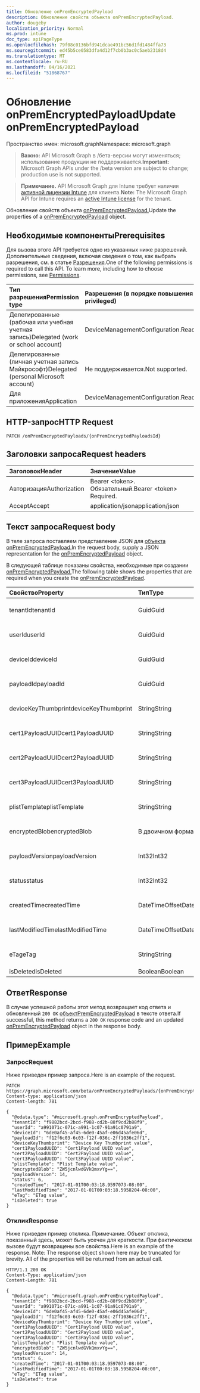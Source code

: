 ```yaml
---
title: Обновление onPremEncryptedPayload
description: Обновление свойств объекта onPremEncryptedPayload.
author: dougeby
localization_priority: Normal
ms.prod: intune
doc_type: apiPageType
ms.openlocfilehash: 79f08c0136bfd941dcae491bc56d1fd1484ffa73
ms.sourcegitcommit: ed45b5ce0583dfa4d12f7cb0b3ac0c5aeb2318d4
ms.translationtype: MT
ms.contentlocale: ru-RU
ms.lasthandoff: 04/16/2021
ms.locfileid: "51868767"
---
```

# <a name="update-onpremencryptedpayload"></a><span data-ttu-id="1d13b-103">Обновление onPremEncryptedPayload</span><span class="sxs-lookup"><span data-stu-id="1d13b-103">Update onPremEncryptedPayload</span></span>

<span data-ttu-id="1d13b-104">Пространство имен: microsoft.graph</span><span class="sxs-lookup"><span data-stu-id="1d13b-104">Namespace: microsoft.graph</span></span>

> <span data-ttu-id="1d13b-105">**Важно:** API Microsoft Graph в /бета-версии могут изменяться; использование продукции не поддерживается.</span><span class="sxs-lookup"><span data-stu-id="1d13b-105">**Important:** Microsoft Graph APIs under the /beta version are subject to change; production use is not supported.</span></span>

> <span data-ttu-id="1d13b-106">**Примечание.** API Microsoft Graph для Intune требует наличия [активной лицензии Intune](https://go.microsoft.com/fwlink/?linkid=839381) для клиента.</span><span class="sxs-lookup"><span data-stu-id="1d13b-106">**Note:** The Microsoft Graph API for Intune requires an [active Intune license](https://go.microsoft.com/fwlink/?linkid=839381) for the tenant.</span></span>

<span data-ttu-id="1d13b-107">Обновление свойств объекта [onPremEncryptedPayload.](../resources/intune-raimportcerts-onpremencryptedpayload.md)</span><span class="sxs-lookup"><span data-stu-id="1d13b-107">Update the properties of a [onPremEncryptedPayload](../resources/intune-raimportcerts-onpremencryptedpayload.md) object.</span></span>

## <a name="prerequisites"></a><span data-ttu-id="1d13b-108">Необходимые компоненты</span><span class="sxs-lookup"><span data-stu-id="1d13b-108">Prerequisites</span></span>
<span data-ttu-id="1d13b-p101">Для вызова этого API требуется одно из указанных ниже разрешений. Дополнительные сведения, включая сведения о том, как выбрать разрешения, см. в статье [Разрешения](/graph/permissions-reference).</span><span class="sxs-lookup"><span data-stu-id="1d13b-p101">One of the following permissions is required to call this API. To learn more, including how to choose permissions, see [Permissions](/graph/permissions-reference).</span></span>

|<span data-ttu-id="1d13b-111">Тип разрешения</span><span class="sxs-lookup"><span data-stu-id="1d13b-111">Permission type</span></span>|<span data-ttu-id="1d13b-112">Разрешения (в порядке повышения привилегий)</span><span class="sxs-lookup"><span data-stu-id="1d13b-112">Permissions (from least to most privileged)</span></span>|
|:---|:---|
|<span data-ttu-id="1d13b-113">Делегированные (рабочая или учебная учетная запись)</span><span class="sxs-lookup"><span data-stu-id="1d13b-113">Delegated (work or school account)</span></span>|<span data-ttu-id="1d13b-114">DeviceManagementConfiguration.ReadWrite.All</span><span class="sxs-lookup"><span data-stu-id="1d13b-114">DeviceManagementConfiguration.ReadWrite.All</span></span>|
|<span data-ttu-id="1d13b-115">Делегированные (личная учетная запись Майкрософт)</span><span class="sxs-lookup"><span data-stu-id="1d13b-115">Delegated (personal Microsoft account)</span></span>|<span data-ttu-id="1d13b-116">Не поддерживается.</span><span class="sxs-lookup"><span data-stu-id="1d13b-116">Not supported.</span></span>|
|<span data-ttu-id="1d13b-117">Для приложения</span><span class="sxs-lookup"><span data-stu-id="1d13b-117">Application</span></span>|<span data-ttu-id="1d13b-118">DeviceManagementConfiguration.ReadWrite.All</span><span class="sxs-lookup"><span data-stu-id="1d13b-118">DeviceManagementConfiguration.ReadWrite.All</span></span>|

## <a name="http-request"></a><span data-ttu-id="1d13b-119">HTTP-запрос</span><span class="sxs-lookup"><span data-stu-id="1d13b-119">HTTP Request</span></span>
<!-- {
  "blockType": "ignored"
}
-->
``` http
PATCH /onPremEncryptedPayloads/{onPremEncryptedPayloadsId}
```

## <a name="request-headers"></a><span data-ttu-id="1d13b-120">Заголовки запроса</span><span class="sxs-lookup"><span data-stu-id="1d13b-120">Request headers</span></span>
|<span data-ttu-id="1d13b-121">Заголовок</span><span class="sxs-lookup"><span data-stu-id="1d13b-121">Header</span></span>|<span data-ttu-id="1d13b-122">Значение</span><span class="sxs-lookup"><span data-stu-id="1d13b-122">Value</span></span>|
|:---|:---|
|<span data-ttu-id="1d13b-123">Авторизация</span><span class="sxs-lookup"><span data-stu-id="1d13b-123">Authorization</span></span>|<span data-ttu-id="1d13b-124">Bearer &lt;token&gt;. Обязательный.</span><span class="sxs-lookup"><span data-stu-id="1d13b-124">Bearer &lt;token&gt; Required.</span></span>|
|<span data-ttu-id="1d13b-125">Accept</span><span class="sxs-lookup"><span data-stu-id="1d13b-125">Accept</span></span>|<span data-ttu-id="1d13b-126">application/json</span><span class="sxs-lookup"><span data-stu-id="1d13b-126">application/json</span></span>|

## <a name="request-body"></a><span data-ttu-id="1d13b-127">Текст запроса</span><span class="sxs-lookup"><span data-stu-id="1d13b-127">Request body</span></span>
<span data-ttu-id="1d13b-128">В теле запроса поставляем представление JSON для [объекта onPremEncryptedPayload.](../resources/intune-raimportcerts-onpremencryptedpayload.md)</span><span class="sxs-lookup"><span data-stu-id="1d13b-128">In the request body, supply a JSON representation for the [onPremEncryptedPayload](../resources/intune-raimportcerts-onpremencryptedpayload.md) object.</span></span>

<span data-ttu-id="1d13b-129">В следующей таблице показаны свойства, необходимые при создании [onPremEncryptedPayload.](../resources/intune-raimportcerts-onpremencryptedpayload.md)</span><span class="sxs-lookup"><span data-stu-id="1d13b-129">The following table shows the properties that are required when you create the [onPremEncryptedPayload](../resources/intune-raimportcerts-onpremencryptedpayload.md).</span></span>

|<span data-ttu-id="1d13b-130">Свойство</span><span class="sxs-lookup"><span data-stu-id="1d13b-130">Property</span></span>|<span data-ttu-id="1d13b-131">Тип</span><span class="sxs-lookup"><span data-stu-id="1d13b-131">Type</span></span>|<span data-ttu-id="1d13b-132">Описание</span><span class="sxs-lookup"><span data-stu-id="1d13b-132">Description</span></span>|
|:---|:---|:---|
|<span data-ttu-id="1d13b-133">tenantId</span><span class="sxs-lookup"><span data-stu-id="1d13b-133">tenantId</span></span>|<span data-ttu-id="1d13b-134">Guid</span><span class="sxs-lookup"><span data-stu-id="1d13b-134">Guid</span></span>|<span data-ttu-id="1d13b-135">Пока не задокументировано.</span><span class="sxs-lookup"><span data-stu-id="1d13b-135">Not yet documented</span></span>|
|<span data-ttu-id="1d13b-136">userId</span><span class="sxs-lookup"><span data-stu-id="1d13b-136">userId</span></span>|<span data-ttu-id="1d13b-137">Guid</span><span class="sxs-lookup"><span data-stu-id="1d13b-137">Guid</span></span>|<span data-ttu-id="1d13b-138">Пока не задокументировано.</span><span class="sxs-lookup"><span data-stu-id="1d13b-138">Not yet documented</span></span>|
|<span data-ttu-id="1d13b-139">deviceId</span><span class="sxs-lookup"><span data-stu-id="1d13b-139">deviceId</span></span>|<span data-ttu-id="1d13b-140">Guid</span><span class="sxs-lookup"><span data-stu-id="1d13b-140">Guid</span></span>|<span data-ttu-id="1d13b-141">Пока не задокументировано.</span><span class="sxs-lookup"><span data-stu-id="1d13b-141">Not yet documented</span></span>|
|<span data-ttu-id="1d13b-142">payloadId</span><span class="sxs-lookup"><span data-stu-id="1d13b-142">payloadId</span></span>|<span data-ttu-id="1d13b-143">Guid</span><span class="sxs-lookup"><span data-stu-id="1d13b-143">Guid</span></span>|<span data-ttu-id="1d13b-144">Пока не задокументировано.</span><span class="sxs-lookup"><span data-stu-id="1d13b-144">Not yet documented</span></span>|
|<span data-ttu-id="1d13b-145">deviceKeyThumbprint</span><span class="sxs-lookup"><span data-stu-id="1d13b-145">deviceKeyThumbprint</span></span>|<span data-ttu-id="1d13b-146">String</span><span class="sxs-lookup"><span data-stu-id="1d13b-146">String</span></span>|<span data-ttu-id="1d13b-147">Пока не задокументировано.</span><span class="sxs-lookup"><span data-stu-id="1d13b-147">Not yet documented</span></span>|
|<span data-ttu-id="1d13b-148">cert1PayloadUUID</span><span class="sxs-lookup"><span data-stu-id="1d13b-148">cert1PayloadUUID</span></span>|<span data-ttu-id="1d13b-149">String</span><span class="sxs-lookup"><span data-stu-id="1d13b-149">String</span></span>|<span data-ttu-id="1d13b-150">Пока не задокументировано.</span><span class="sxs-lookup"><span data-stu-id="1d13b-150">Not yet documented</span></span>|
|<span data-ttu-id="1d13b-151">cert2PayloadUUID</span><span class="sxs-lookup"><span data-stu-id="1d13b-151">cert2PayloadUUID</span></span>|<span data-ttu-id="1d13b-152">String</span><span class="sxs-lookup"><span data-stu-id="1d13b-152">String</span></span>|<span data-ttu-id="1d13b-153">Пока не задокументировано.</span><span class="sxs-lookup"><span data-stu-id="1d13b-153">Not yet documented</span></span>|
|<span data-ttu-id="1d13b-154">cert3PayloadUUID</span><span class="sxs-lookup"><span data-stu-id="1d13b-154">cert3PayloadUUID</span></span>|<span data-ttu-id="1d13b-155">String</span><span class="sxs-lookup"><span data-stu-id="1d13b-155">String</span></span>|<span data-ttu-id="1d13b-156">Пока не задокументировано.</span><span class="sxs-lookup"><span data-stu-id="1d13b-156">Not yet documented</span></span>|
|<span data-ttu-id="1d13b-157">plistTemplate</span><span class="sxs-lookup"><span data-stu-id="1d13b-157">plistTemplate</span></span>|<span data-ttu-id="1d13b-158">String</span><span class="sxs-lookup"><span data-stu-id="1d13b-158">String</span></span>|<span data-ttu-id="1d13b-159">Пока не задокументировано.</span><span class="sxs-lookup"><span data-stu-id="1d13b-159">Not yet documented</span></span>|
|<span data-ttu-id="1d13b-160">encryptedBlob</span><span class="sxs-lookup"><span data-stu-id="1d13b-160">encryptedBlob</span></span>|<span data-ttu-id="1d13b-161">В двоичном формате</span><span class="sxs-lookup"><span data-stu-id="1d13b-161">Binary</span></span>|<span data-ttu-id="1d13b-162">Пока не задокументировано.</span><span class="sxs-lookup"><span data-stu-id="1d13b-162">Not yet documented</span></span>|
|<span data-ttu-id="1d13b-163">payloadVersion</span><span class="sxs-lookup"><span data-stu-id="1d13b-163">payloadVersion</span></span>|<span data-ttu-id="1d13b-164">Int32</span><span class="sxs-lookup"><span data-stu-id="1d13b-164">Int32</span></span>|<span data-ttu-id="1d13b-165">Пока не задокументировано.</span><span class="sxs-lookup"><span data-stu-id="1d13b-165">Not yet documented</span></span>|
|<span data-ttu-id="1d13b-166">status</span><span class="sxs-lookup"><span data-stu-id="1d13b-166">status</span></span>|<span data-ttu-id="1d13b-167">Int32</span><span class="sxs-lookup"><span data-stu-id="1d13b-167">Int32</span></span>|<span data-ttu-id="1d13b-168">Пока не задокументировано.</span><span class="sxs-lookup"><span data-stu-id="1d13b-168">Not yet documented</span></span>|
|<span data-ttu-id="1d13b-169">createdTime</span><span class="sxs-lookup"><span data-stu-id="1d13b-169">createdTime</span></span>|<span data-ttu-id="1d13b-170">DateTimeOffset</span><span class="sxs-lookup"><span data-stu-id="1d13b-170">DateTimeOffset</span></span>|<span data-ttu-id="1d13b-171">Пока не задокументировано.</span><span class="sxs-lookup"><span data-stu-id="1d13b-171">Not yet documented</span></span>|
|<span data-ttu-id="1d13b-172">lastModifiedTime</span><span class="sxs-lookup"><span data-stu-id="1d13b-172">lastModifiedTime</span></span>|<span data-ttu-id="1d13b-173">DateTimeOffset</span><span class="sxs-lookup"><span data-stu-id="1d13b-173">DateTimeOffset</span></span>|<span data-ttu-id="1d13b-174">Пока не задокументировано.</span><span class="sxs-lookup"><span data-stu-id="1d13b-174">Not yet documented</span></span>|
|<span data-ttu-id="1d13b-175">eTag</span><span class="sxs-lookup"><span data-stu-id="1d13b-175">eTag</span></span>|<span data-ttu-id="1d13b-176">String</span><span class="sxs-lookup"><span data-stu-id="1d13b-176">String</span></span>|<span data-ttu-id="1d13b-177">Пока не задокументировано.</span><span class="sxs-lookup"><span data-stu-id="1d13b-177">Not yet documented</span></span>|
|<span data-ttu-id="1d13b-178">isDeleted</span><span class="sxs-lookup"><span data-stu-id="1d13b-178">isDeleted</span></span>|<span data-ttu-id="1d13b-179">Boolean</span><span class="sxs-lookup"><span data-stu-id="1d13b-179">Boolean</span></span>|<span data-ttu-id="1d13b-180">Н/Д</span><span class="sxs-lookup"><span data-stu-id="1d13b-180">Not yet documented</span></span>|



## <a name="response"></a><span data-ttu-id="1d13b-181">Ответ</span><span class="sxs-lookup"><span data-stu-id="1d13b-181">Response</span></span>
<span data-ttu-id="1d13b-182">В случае успешной работы этот метод возвращает код ответа и обновленный `200 OK` [объектPremEncryptedPayload](../resources/intune-raimportcerts-onpremencryptedpayload.md) в тексте ответа.</span><span class="sxs-lookup"><span data-stu-id="1d13b-182">If successful, this method returns a `200 OK` response code and an updated [onPremEncryptedPayload](../resources/intune-raimportcerts-onpremencryptedpayload.md) object in the response body.</span></span>

## <a name="example"></a><span data-ttu-id="1d13b-183">Пример</span><span class="sxs-lookup"><span data-stu-id="1d13b-183">Example</span></span>

### <a name="request"></a><span data-ttu-id="1d13b-184">Запрос</span><span class="sxs-lookup"><span data-stu-id="1d13b-184">Request</span></span>
<span data-ttu-id="1d13b-185">Ниже приведен пример запроса.</span><span class="sxs-lookup"><span data-stu-id="1d13b-185">Here is an example of the request.</span></span>
``` http
PATCH https://graph.microsoft.com/beta/onPremEncryptedPayloads/{onPremEncryptedPayloadsId}
Content-type: application/json
Content-length: 781

{
  "@odata.type": "#microsoft.graph.onPremEncryptedPayload",
  "tenantId": "f9882bcd-2bcd-f988-cd2b-88f9cd2b88f9",
  "userId": "a991071c-071c-a991-1c07-91a91c0791a9",
  "deviceId": "6de0af45-af45-6de0-45af-e06d45afe06d",
  "payloadId": "f12f6c03-6c03-f12f-036c-2ff1036c2ff1",
  "deviceKeyThumbprint": "Device Key Thumbprint value",
  "cert1PayloadUUID": "Cert1Payload UUID value",
  "cert2PayloadUUID": "Cert2Payload UUID value",
  "cert3PayloadUUID": "Cert3Payload UUID value",
  "plistTemplate": "Plist Template value",
  "encryptedBlob": "ZW5jcnlwdGVkQmxvYg==",
  "payloadVersion": 14,
  "status": 6,
  "createdTime": "2017-01-01T00:03:18.9597073-08:00",
  "lastModifiedTime": "2017-01-01T00:03:18.5958204-08:00",
  "eTag": "ETag value",
  "isDeleted": true
}
```

### <a name="response"></a><span data-ttu-id="1d13b-186">Отклик</span><span class="sxs-lookup"><span data-stu-id="1d13b-186">Response</span></span>
<span data-ttu-id="1d13b-p102">Ниже приведен пример отклика. Примечание. Объект отклика, показанный здесь, может быть усечен для краткости. При фактическом вызове будут возвращены все свойства.</span><span class="sxs-lookup"><span data-stu-id="1d13b-p102">Here is an example of the response. Note: The response object shown here may be truncated for brevity. All of the properties will be returned from an actual call.</span></span>
``` http
HTTP/1.1 200 OK
Content-Type: application/json
Content-Length: 781

{
  "@odata.type": "#microsoft.graph.onPremEncryptedPayload",
  "tenantId": "f9882bcd-2bcd-f988-cd2b-88f9cd2b88f9",
  "userId": "a991071c-071c-a991-1c07-91a91c0791a9",
  "deviceId": "6de0af45-af45-6de0-45af-e06d45afe06d",
  "payloadId": "f12f6c03-6c03-f12f-036c-2ff1036c2ff1",
  "deviceKeyThumbprint": "Device Key Thumbprint value",
  "cert1PayloadUUID": "Cert1Payload UUID value",
  "cert2PayloadUUID": "Cert2Payload UUID value",
  "cert3PayloadUUID": "Cert3Payload UUID value",
  "plistTemplate": "Plist Template value",
  "encryptedBlob": "ZW5jcnlwdGVkQmxvYg==",
  "payloadVersion": 14,
  "status": 6,
  "createdTime": "2017-01-01T00:03:18.9597073-08:00",
  "lastModifiedTime": "2017-01-01T00:03:18.5958204-08:00",
  "eTag": "ETag value",
  "isDeleted": true
}
```




